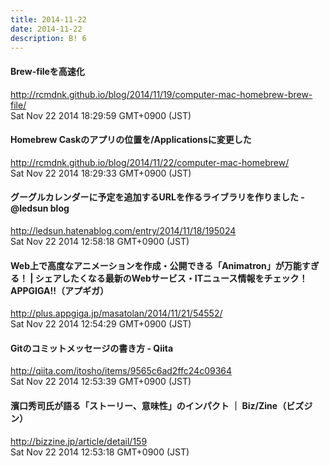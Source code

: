 ```yaml
---
title: 2014-11-22
date: 2014-11-22
description: B! 6
---
```


#### Brew-fileを高速化
http://rcmdnk.github.io/blog/2014/11/19/computer-mac-homebrew-brew-file/<br>
Sat Nov 22 2014 18:29:59 GMT+0900 (JST)<br>


#### Homebrew Caskのアプリの位置を/Applicationsに変更した
http://rcmdnk.github.io/blog/2014/11/22/computer-mac-homebrew/<br>
Sat Nov 22 2014 18:29:33 GMT+0900 (JST)<br>


#### グーグルカレンダーに予定を追加するURLを作るライブラリを作りました - @ledsun blog
http://ledsun.hatenablog.com/entry/2014/11/18/195024<br>
Sat Nov 22 2014 12:58:18 GMT+0900 (JST)<br>


#### Web上で高度なアニメーションを作成・公開できる「Animatron」が万能すぎる！ | シェアしたくなる最新のWebサービス・ITニュース情報をチェック！ APPGIGA!!（アプギガ）
http://plus.appgiga.jp/masatolan/2014/11/21/54552/<br>
Sat Nov 22 2014 12:54:29 GMT+0900 (JST)<br>


#### Gitのコミットメッセージの書き方 - Qiita
http://qiita.com/itosho/items/9565c6ad2ffc24c09364<br>
Sat Nov 22 2014 12:53:39 GMT+0900 (JST)<br>


#### 濱口秀司氏が語る「ストーリー、意味性」のインパクト ｜ Biz/Zine（ビズジン）
http://bizzine.jp/article/detail/159<br>
Sat Nov 22 2014 12:53:18 GMT+0900 (JST)<br>


